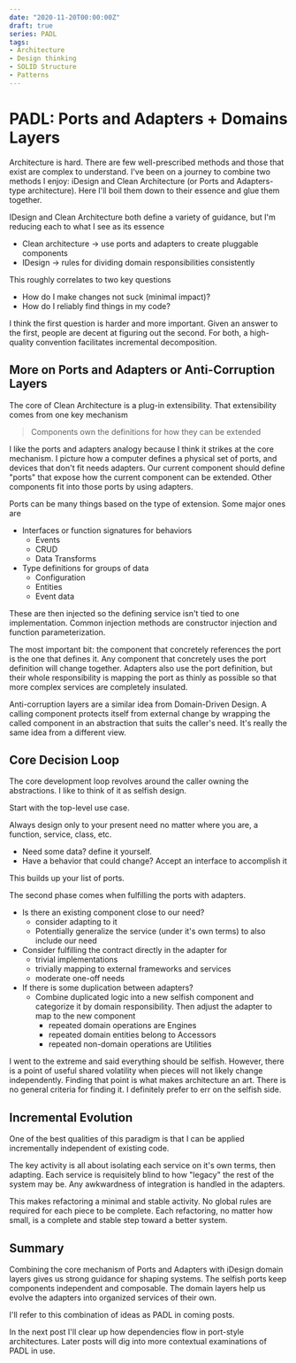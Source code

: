 ```yaml
---
date: "2020-11-20T00:00:00Z"
draft: true
series: PADL
tags:
- Architecture
- Design thinking
- SOLID Structure
- Patterns
---
```


# PADL: Ports and Adapters + Domains Layers

<!-- TODO: talk about accessibility somewhere. Both in understandability and usability. No question of "Can I apply this when...". The answer is yes. Your company, the state of your code, the phase of coding don't matter. You can always use this  -->

Architecture is hard. There are few well-prescribed methods and those that exist are complex to understand. I've been on a journey to combine two methods I enjoy: iDesign and Clean Architecture (or Ports and Adapters-type architecture). Here I'll boil them down to their essence and glue them together.

IDesign and Clean Architecture both define a variety of guidance, but I'm reducing each to what I see as its essence
- Clean architecture -> use ports and adapters to create pluggable components
- IDesign -> rules for dividing domain responsibilities consistently

This roughly correlates to two key questions
- How do I make changes not suck (minimal impact)?
- How do I reliably find things in my code?

I think the first question is harder and more important. Given an answer to the first, people are decent at figuring out the second. For both, a high-quality convention facilitates incremental decomposition.

## More on Ports and Adapters or Anti-Corruption Layers

The core of Clean Architecture is a plug-in extensibility. That extensibility comes from one key mechanism

> Components own the definitions for how they can be extended

I like the ports and adapters analogy because I think it strikes at the core mechanism. I picture how a computer defines a physical set of ports, and devices that don't fit needs adapters. Our current component should define "ports" that expose how the current component can be extended. Other components fit into those ports by using adapters.

Ports can be many things based on the type of extension. Some major ones are
- Interfaces or function signatures for behaviors
  - Events
  - CRUD
  - Data Transforms
- Type definitions for groups of data
  - Configuration 
  - Entities
  - Event data

These are then injected so the defining service isn't tied to one implementation. Common injection methods are constructor injection and function parameterization.

The most important bit: the component that concretely references the port is the one that defines it. Any component that concretely uses the port definition will change together. Adapters also use the port definition, but their whole responsibility is mapping the port as thinly as possible so that more complex services are completely insulated.

Anti-corruption layers are a similar idea from Domain-Driven Design. A calling component protects itself from external change by wrapping the called component in an abstraction that suits the caller's need. It's really the same idea from a different view.

## Core Decision Loop

The core development loop revolves around the caller owning the abstractions. I like to think of it as selfish design. 

Start with the top-level use case.

Always design only to your present need no matter where you are, a function, service, class, etc.
- Need some data? define it yourself.
- Have a behavior that could change? Accept an interface to accomplish it

This builds up your list of ports.

The second phase comes when fulfilling the ports with adapters.
- Is there an existing component close to our need?
  - consider adapting to it
  - Potentially generalize the service (under it's own terms) to also include our need
- Consider fulfilling the contract directly in the adapter for
  - trivial implementations
  - trivially mapping to external frameworks and services
  - moderate one-off needs
- If there is some duplication between adapters?
  - Combine duplicated logic into a new selfish component and categorize it by domain responsibility. Then adjust the adapter to map to the new component
    - repeated domain operations are Engines
    - repeated domain entities belong to Accessors
    - repeated non-domain operations are Utilities

I went to the extreme and said everything should be selfish. However, there is a point of useful shared volatility when pieces will not likely change independently.  Finding that point is what makes architecture an art. There is no general criteria for finding it. I definitely prefer to err on the selfish side. 

## Incremental Evolution

One of the best qualities of this paradigm is that I can be applied incrementally independent of existing code.

The key activity is all about isolating each service on it's own terms, then adapting. Each service is requisitely blind to how "legacy" the rest of the system may be. Any awkwardness of integration is handled in the adapters.

This makes refactoring a minimal and stable activity. No global rules are required for each piece to be complete. Each refactoring, no matter how small, is a complete and stable step toward a better system. 

## Summary

Combining the core mechanism of Ports and Adapters with iDesign domain layers gives us strong guidance for shaping systems. The selfish ports keep components independent and composable. The domain layers help us evolve the adapters into organized services of their own.

I'll refer to this combination of ideas as PADL in coming posts.

In the next post I'll clear up how dependencies flow in port-style architectures. Later posts will dig into more contextual examinations of PADL in use. 



